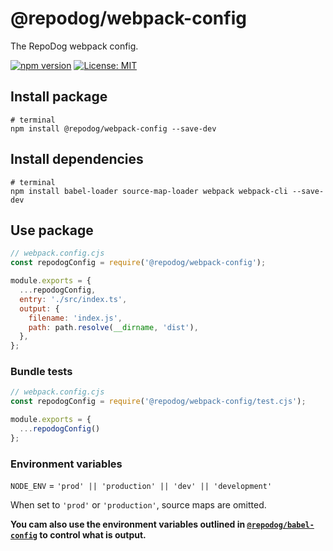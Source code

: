 # @repodog/webpack-config

The RepoDog webpack config.

[![npm version](https://badge.fury.io/js/%40repodog%2Fwebpack-config.svg)](https://badge.fury.io/js/%40repodog%2Fwebpack-config)
[![License: MIT](https://img.shields.io/badge/License-MIT-yellow.svg)](LICENSE)

## Install package

```shell
# terminal
npm install @repodog/webpack-config --save-dev
```

## Install dependencies

```shell
# terminal
npm install babel-loader source-map-loader webpack webpack-cli --save-dev
```

## Use package

```javascript
// webpack.config.cjs
const repodogConfig = require('@repodog/webpack-config');

module.exports = {
  ...repodogConfig,
  entry: './src/index.ts',
  output: {
    filename: 'index.js',
    path: path.resolve(__dirname, 'dist'),
  },
};
```

### Bundle tests

```javascript
// webpack.config.cjs
const repodogConfig = require('@repodog/webpack-config/test.cjs');

module.exports = {
  ...repodogConfig()
};
```

### Environment variables

`NODE_ENV` = `'prod' || 'production' || 'dev' || 'development'`

When set to `'prod'` or `'production'`, source maps are omitted.

**You cam also use the environment variables outlined in [`@repodog/babel-config`](../babel-config/README.md#environment-variables) to control what is output.**
